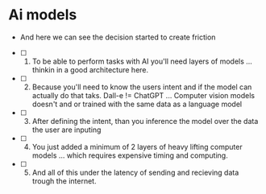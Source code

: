 # Ai models

- And here we can see the decision started to create friction

- [ ] 1. To be able to perform tasks with AI you'll need layers of models ... thinkin in a good architecture here.
- [ ] 2. Because you'll need to know the users intent and if the model can actually do that taks. Dall-e != ChatGPT ... Computer vision models doesn't and or trained with the same data as a language model
- [ ] 3. After defining the intent, than you inference the model over the data the user are inputing
- [ ] 4. You just added a minimum of 2 layers of heavy lifting computer models ... which requires expensive timing and computing.
- [ ] 5. And all of this under the latency of sending and recieving data trough the internet.
